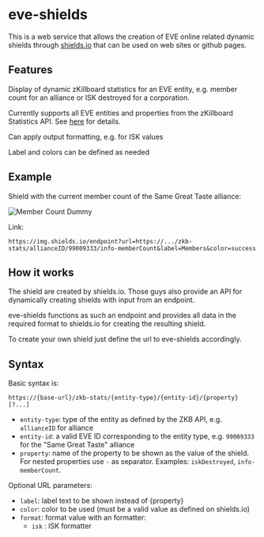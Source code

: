 # eve-shields

This is a web service that allows the creation of EVE online related dynamic shields through [shields.io](shields.io) that can be used on web sites or github pages.

## Features

Display of dynamic zKillboard statistics for an EVE entity, e.g. member count for an alliance or ISK destroyed for a corporation.

Currently supports all EVE entities and properties from the zKillboard Statistics API. See [here](https://github.com/zKillboard/zKillboard/wiki/API-(Statistics)) for details.

Can apply output formatting, e.g. for ISK values

Label and colors can be defined as needed

## Example

Shield with the current member count of the Same Great Taste alliance:

![Member Count Dummy](https://img.shields.io/badge/Member%20Count-79-success)

Link:

```plain
https://img.shields.io/endpoint?url=https://.../zkb-stats/allianceID/99009333/info-memberCount&label=Members&color=success
```

## How it works

The shield are created by shields.io. Those guys also provide an API for dynamically creating shields with input from an endpoint.

eve-shields functions as such an endpoint and provides all data in the required format to shields.io for creating the resulting shield.

To create your own shield just define the url to eve-shields accordingly.

## Syntax

Basic syntax is:

```plain
https://{base-url}/zkb-stats/{entity-type}/{entity-id}/{property}[?...]
```

- `entity-type`: type of the entity as defined by the ZKB API, e.g. `allianceID` for alliance
- `entity-id`: a valid EVE ID corresponding to the entity type, e.g. `99009333` for the "Same Great Taste" alliance
- `property`: name of the property to be shown as the value of the shield. For nested properties use `-` as separator. Examples: `iskDestroyed`, `info-memberCount`.

Optional URL parameters:

- `label`: label text to be shown instead of {property}
- `color`: color to be used (must be a valid value as defined on shields.io)
- `format`: format value with an formatter:
  - `isk` : ISK formatter
